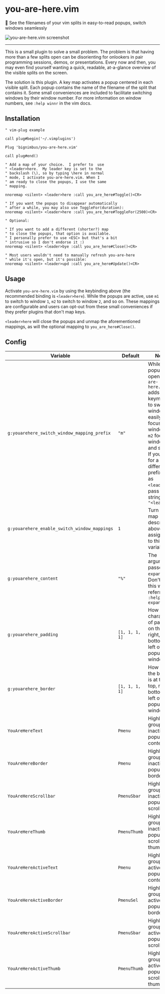 # you-are-here.vim
📌 See the filenames of your vim splits in easy-to-read popups, switch windows seamlessly

![you-are-here.vim screenshot](https://github.com/bignimbus/pop-punk.vim/blob/master/assets/you-are-here.png)

---

This is a small plugin to solve a small problem.
The problem is that having more than a few splits
open can be disorienting for onlookers in pair
programming sessions, demos, or presentations.
Every now and then, you may even find yourself
wanting a quick, readable, at-a-glance overview of
the visible splits on the screen.

The solution is this plugin. A key map activates
a popup centered in each visible split.  Each popup
contains the name of the filename of the split that
contains it.  Some small conveniences are included
to facilitate switching windows by their window
number.  For more information on window numbers,
see `:help winnr` in the vim docs.

## Installation

```vim
" vim-plug example

call plug#begin('~/.vimplugins')

Plug 'bignimbus/you-are-here.vim'

call plug#end()

" Add a map of your choice.  I prefer to  use
" <leader>here.  My leader key is set to the
" backslash (\), so by typing \here in normal
" mode, I activate you-are-here.vim. When I
" am ready to close the popups, I use the same
" mapping.

nnoremap <silent> <leader>here :call you_are_here#Toggle()<CR>

" If you want the popups to disappear automatically
" after a while, you may also use ToggleFor(duration):
nnoremap <silent> <leader>here :call you_are_here#ToggleFor(2500)<CR>

" Optional: 

" If you want to add a different (shorter?) map
" to close the popups, that option is available.
" I personally prefer to use <ESC> but that's a bit
" intrusive so I don't endorse it :)
nnoremap <silent> <leader>bye :call you_are_here#Close()<CR>

" Most users wouldn't need to manually refresh you-are-here
" while it's open, but it's possible:
nnoremap <silent> <leader>upd :call you_are_here#Update()<CR>
```

## Usage

Activate `you-are-here.vim` by using the keybinding above
(the recommended binding is `<leader>here`).  While the
popups are active, use `m1` to switch to window `1`, `m2`
to switch to window `2`, and so on.  These mappings are
configurable and users can opt-out from these small
conveniences if they prefer plugins that don't map keys.

`<leader>here` will close the popups and unmap the
aforementioned mappings, as will the optional mapping to
`you_are_here#Close()`.

## Config

|Variable|Default|Notes|
|---|---|---|
|`g:youarehere_switch_window_mapping_prefix`|`"m"`|While the popups are open, `you-are-here.vim` adds a keymapping to switch windows easily. `m1` focuses window `1`, `m2` focuses window `2`, and so on.  If you wish for a different prefix, such as `<leader>w`, pass it as a string literal `"<leader>w"`|
|`g:youarehere_enable_switch_window_mappings`|`1`|Turn off the map described above by assigning `0` to this variable|
|`g:youarehere_content`|`"%"`|The argument passed to `expand()`.  Don't touch this without referring to `:help expand`|
|`g:youarehere_padding`|`[1, 1, 1, 1]`|How many characters of padding on the top, right, bottom, and left of the popup windows|
|`g:youarehere_border`|`[1, 1, 1, 1]`|How thick the border is at the top, right, bottom, and left of the popup windows|
|`YouAreHereText`|`Pmenu`|Highlight group for inactive popup content|
|`YouAreHereBorder`|`Pmenu`|Highlight group for inactive popup borders|
|`YouAreHereScrollbar`|`PmenuSbar`|Highlight group for inactive popup scrollbars|
|`YouAreHereThumb`|`PmenuThumb`|Highlight group for inactive popup scrollbar thumb|
|`YouAreHereActiveText`|`Pmenu`|Highlight group for active popup content|
|`YouAreHereActiveBorder`|`PmenuSel`|Highlight group for active popup borders|
|`YouAreHereActiveScrollbar`|`PmenuSbar`|Highlight group for active popup scrollbars|
|`YouAreHereActiveThumb`|`PmenuThumb`|Highlight group for active popup scrollbar thumb|
